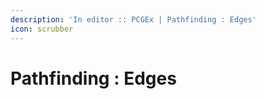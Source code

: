 ```yaml
---
description: 'In editor :: PCGEx | Pathfinding : Edges'
icon: scrubber
---
```


# Pathfinding : Edges

